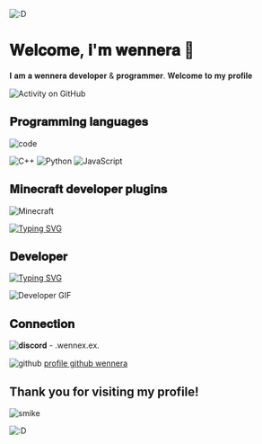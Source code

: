 ![:D](https://i.imgur.com/mqfMJfV.gif)
# 𝐖𝐞𝐥𝐜𝐨𝐦𝐞, 𝐢'𝐦 𝐰𝐞𝐧𝐧𝐞𝐫𝐚 👋
𝐈 𝐚𝐦 𝐚 𝐰𝐞𝐧𝐧𝐞𝐫𝐚 𝐝𝐞𝐯𝐞𝐥𝐨𝐩𝐞𝐫 & 𝐩𝐫𝐨𝐠𝐫𝐚𝐦𝐦𝐞𝐫. 𝐖𝐞𝐥𝐜𝐨𝐦𝐞 𝐭𝐨 𝐦𝐲 𝐩𝐫𝐨𝐟𝐢𝐥𝐞

![Activity on GitHub](https://github-readme-stats.vercel.app/api?username=wennerax&show_icons=true&theme=radical)

##  𝐏𝐫𝐨𝐠𝐫𝐚𝐦𝐦𝐢𝐧𝐠 𝐥𝐚𝐧𝐠𝐮𝐚𝐠𝐞𝐬
![code](https://i.imgur.com/44ujp5g.png)

![C++](https://img.shields.io/badge/C%2B%2B-00599C?style=flat&logo=c%2B%2B&logoColor=white) ![Python](https://img.shields.io/badge/Python-3776AB?style=flat&logo=python&logoColor=white) ![JavaScript](https://img.shields.io/badge/JavaScript-F7DF1E?style=flat&logo=javascript&logoColor=black)


## 𝐌𝐢𝐧𝐞𝐜𝐫𝐚𝐟𝐭 𝐝𝐞𝐯𝐞𝐥𝐨𝐩𝐞𝐫 𝐩𝐥𝐮𝐠𝐢𝐧𝐬


![Minecraft](https://i.imgur.com/e7sNwY4.png)


[![Typing SVG](https://readme-typing-svg.demolab.com?font=Fira+Code&weight=500&size=40&duration=6000&pause=2000&color=BBBBBB&multiline=true&random=true&width=441&height=58&lines=%F0%9D%90%A6%F0%9D%90%A2%F0%9D%90%A7%F0%9D%90%9E%F0%9D%90%9C%F0%9D%90%AB%F0%9D%90%9A%F0%9D%90%9F%F0%9D%90%AD+%F0%9D%90%A9%F0%9D%90%A5%F0%9D%90%AE%F0%9D%90%A0%F0%9D%90%A2%F0%9D%90%A7'%F0%9D%90%AC)](https://git.io/typing-svg)



## 𝐃𝐞𝐯𝐞𝐥𝐨𝐩𝐞𝐫

[![Typing SVG](https://readme-typing-svg.demolab.com?font=Fira+Code&weight=500&size=40&duration=6000&pause=2000&color=BBBBBB&multiline=true&random=true&width=441&height=58&lines=developer%3C%2F%3E;programmer)](https://git.io/typing-svg)

![Developer GIF](https://i.imgur.com/rBDFYL7.gif)


## 𝐂𝐨𝐧𝐧𝐞𝐜𝐭𝐢𝐨𝐧

 
![𝐝𝐢𝐬𝐜𝐨𝐫𝐝](https://i.imgur.com/JrLGYnS.png) - .wennex.ex.


![github](https://i.imgur.com/RRaeBZu.png) [profile github wennera](https://github.com/wennerax)


## Thank you for visiting my profile!

![smike](https://i.imgur.com/1VXLhqB.gif)


![:D](https://i.imgur.com/mqfMJfV.gif)
